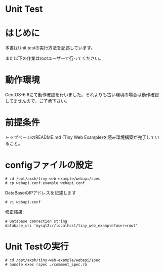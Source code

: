 # Unit Test

# はじめに

本書はUnit testの実行方法を記述しています。

また以下の作業はrootユーザーで行ってください。

# 動作環境

CentOS-6.6にて動作確認を行いました。それよりも古い環境の場合は動作確認してませんので、ご了承下さい。

# 前提条件

トップページのREADME.md (Tiny Web Example)を読み環境構築が完了していること。

# configファイルの設定

```
# cd /opt/axsh/tiny-web-example/webapi/spec
# cp webapi.conf.example webapi.conf
```

DataBaseのIPアドレスを記述します
```
# vi webapi.conf
```

修正結果:
```
# Database connection string
database_uri 'mysql2://localhost/tiny_web_example?user=root'
```

# Unit Testの実行

```
# cd /opt/axsh/tiny-web-example/webapi/spec
# bundle exec rspec ./comment_spec.rb
``` 

